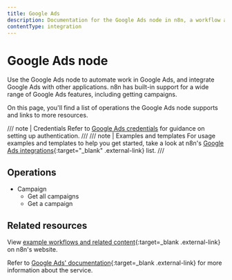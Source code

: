 ```yaml
---
title: Google Ads
description: Documentation for the Google Ads node in n8n, a workflow automation platform. Includes details of operations and configuration, and links to examples and credentials information.
contentType: integration
---
```


# Google Ads node

Use the Google Ads node to automate work in Google Ads, and integrate Google Ads with other applications. n8n has built-in support for a wide range of Google Ads features, including getting campaigns. 

On this page, you'll find a list of operations the Google Ads node supports and links to more resources.

/// note | Credentials
Refer to [Google Ads credentials](/integrations/builtin/credentials/google/) for guidance on setting up authentication. 
///
/// note | Examples and templates
For usage examples and templates to help you get started, take a look at n8n's [Google Ads integrations](https://n8n.io/integrations/google-ads/){:target="_blank" .external-link} list.
///

## Operations

* Campaign
  * Get all campaigns
  * Get a campaign

## Related resources

View [example workflows and related content](https://n8n.io/integrations/google-ads/){:target=_blank .external-link} on n8n's website.

Refer to [Google Ads' documentation](https://developers.google.com/google-ads/api/docs/start){:target=_blank .external-link} for more information about the service.
